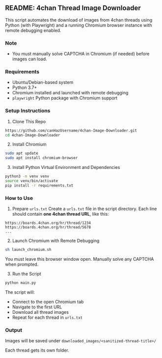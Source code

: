 ## README: 4chan Thread Image Downloader

This script automates the download of images from 4chan threads using Python (with Playwright) and a running Chromium browser instance with remote debugging enabled.

### Note
- You must manually solve CAPTCHA in Chromium (if needed) before images can load.

### Requirements
- Ubuntu/Debian-based system
- Python 3.7+
- Chromium installed and launched with remote debugging
- `playwright` Python package with Chromium support

### Setup Instructions

1. Clone This Repo
```bash
https://github.com/canHazUsername/4chan-Image-Downloader.git
cd 4chan-Image-Downloader
```

2. Install Chromium
```bash
sudo apt update
sudo apt install chromium-browser
```

3. Install Python Virtual Environment and Dependencies
```bash
python3 -m venv venv
source venv/bin/activate
pip install -r requirements.txt
```

### How to Use

1. Prepare `urls.txt`
Create a `urls.txt` file in the script directory. Each line should contain **one 4chan thread URL**, like this:

```
https://boards.4chan.org/hr/thread/1234
https://boards.4chan.org/hr/thread/5678
...
```

2. Launch Chromium with Remote Debugging
```bash
sh launch_chromium.sh
```

You must leave this browser window open. Manually solve any CAPTCHA when prompted.

3. Run the Script
```bash
python main.py
```

The script will:
- Connect to the open Chromium tab
- Navigate to the first URL
- Download all thread images
- Repeat for each thread in `urls.txt`

### Output

Images will be saved under `downloaded_images/<sanitized-thread-title>/`

Each thread gets its own folder.
